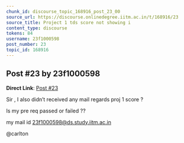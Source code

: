 ```yaml
---
chunk_id: discourse_topic_168916_post_23_00
source_url: https://discourse.onlinedegree.iitm.ac.in/t/168916/23
source_title: Project 1 tds score not showing i
content_type: discourse
tokens: 84
username: 23f1000598
post_number: 23
topic_id: 168916
---
```


## Post #23 by 23f1000598

**Direct Link**: [Post #23](https://discourse.onlinedegree.iitm.ac.in/t/168916/23)

Sir , I also didn’t received any mail regards proj 1 score ?

Is my pre req passed or failed ??

my mail id 23f1000598@ds.study.iitm.ac.in

@carlton
